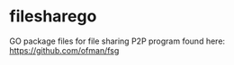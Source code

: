 # filesharego
GO package files for file sharing P2P program found here: https://github.com/ofman/fsg